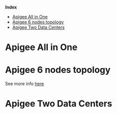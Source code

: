 

**Index**
- [Apigee All in One](#apigee-all-in-one)
- [Apigee 6 nodes topology](#apigee-6-nodes-topology)
- [Apigee Two Data Centers](#apigee-two-data-centers)

# Apigee All in One

# Apigee 6 nodes topology
See more info [here](/apigee-ops/6node-topology/README.md)

# Apigee Two Data Centers

